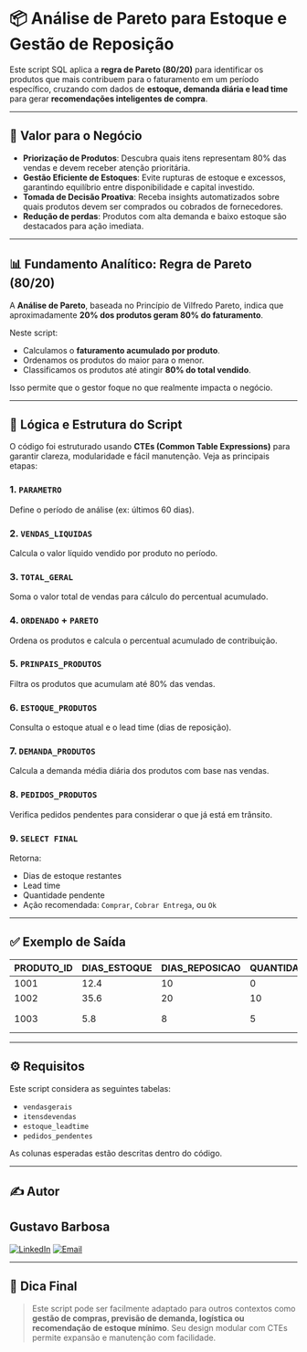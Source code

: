 # 📦 Análise de Pareto para Estoque e Gestão de Reposição

Este script SQL aplica a **regra de Pareto (80/20)** para identificar os produtos que mais contribuem para o faturamento em um período específico, cruzando com dados de **estoque, demanda diária e lead time** para gerar **recomendações inteligentes de compra**.

---

## 💼 Valor para o Negócio

- **Priorização de Produtos**: Descubra quais itens representam 80% das vendas e devem receber atenção prioritária.
- **Gestão Eficiente de Estoques**: Evite rupturas de estoque e excessos, garantindo equilíbrio entre disponibilidade e capital investido.
- **Tomada de Decisão Proativa**: Receba insights automatizados sobre quais produtos devem ser comprados ou cobrados de fornecedores.
- **Redução de perdas**: Produtos com alta demanda e baixo estoque são destacados para ação imediata.

---

## 📊 Fundamento Analítico: Regra de Pareto (80/20)

A **Análise de Pareto**, baseada no Princípio de Vilfredo Pareto, indica que aproximadamente **20% dos produtos geram 80% do faturamento**.

Neste script:

- Calculamos o **faturamento acumulado por produto**.
- Ordenamos os produtos do maior para o menor.
- Classificamos os produtos até atingir **80% do total vendido**.

Isso permite que o gestor foque no que realmente impacta o negócio.

---

## 🔢 Lógica e Estrutura do Script

O código foi estruturado usando **CTEs (Common Table Expressions)** para garantir clareza, modularidade e fácil manutenção. Veja as principais etapas:

### 1. `PARAMETRO`  
Define o período de análise (ex: últimos 60 dias).

### 2. `VENDAS_LIQUIDAS`  
Calcula o valor líquido vendido por produto no período.

### 3. `TOTAL_GERAL`  
Soma o valor total de vendas para cálculo do percentual acumulado.

### 4. `ORDENADO` + `PARETO`  
Ordena os produtos e calcula o percentual acumulado de contribuição.

### 5. `PRINPAIS_PRODUTOS`  
Filtra os produtos que acumulam até 80% das vendas.

### 6. `ESTOQUE_PRODUTOS`  
Consulta o estoque atual e o lead time (dias de reposição).

### 7. `DEMANDA_PRODUTOS`  
Calcula a demanda média diária dos produtos com base nas vendas.

### 8. `PEDIDOS_PRODUTOS`  
Verifica pedidos pendentes para considerar o que já está em trânsito.

### 9. `SELECT FINAL`  
Retorna:
- Dias de estoque restantes
- Lead time
- Quantidade pendente
- Ação recomendada: `Comprar`, `Cobrar Entrega`, ou `Ok`

---

## ✅ Exemplo de Saída

| PRODUTO_ID | DIAS_ESTOQUE | DIAS_REPOSICAO | QUANTIDADE_PENDENTE | AÇÃO             |
|------------|--------------|----------------|----------------------|------------------|
| 1001       | 12.4         | 10             | 0                    | Comprar          |
| 1002       | 35.6         | 20             | 10                   | Ok               |
| 1003       | 5.8          | 8              | 5                    | Cobrar Entrega   |

---

## ⚙️ Requisitos

Este script considera as seguintes tabelas:

- `vendasgerais`
- `itensdevendas`
- `estoque_leadtime`
- `pedidos_pendentes`

As colunas esperadas estão descritas dentro do código.

---

## ✍️ Autor

## Gustavo Barbosa 

[![LinkedIn](https://img.shields.io/badge/-LinkedIn-0A66C2?style=for-the-badge&logo=linkedin&logoColor=white)](https://www.linkedin.com/in/gustavo-barbosa-868976236/) [![Email](https://img.shields.io/badge/Email-gustavobarbosa7744@gmail.com-D14836?style=for-the-badge&logo=gmail&logoColor=white)](mailto:gustavobarbosa7744@gmail.com)

---

## 🧠 Dica Final

> Este script pode ser facilmente adaptado para outros contextos como **gestão de compras, previsão de demanda, logística ou recomendação de estoque mínimo**. Seu design modular com CTEs permite expansão e manutenção com facilidade.


